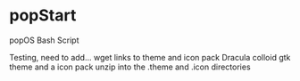 # popStart
popOS Bash Script

Testing, need to add...
wget links to theme and icon pack
Dracula colloid gtk theme and a icon pack
unzip into the .theme and .icon directories
